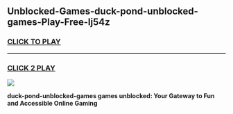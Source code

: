 
## Unblocked-Games-duck-pond-unblocked-games-Play-Free-lj54z
<h3>
<a href="https://premium76.site?title=duck-pond-unblocked-games&ref=22A">CLICK TO PLAY</a></h3>
<hr>

<h3>
<a href="https://premium76.site?title=duck-pond-unblocked-games&ref=22A">CLICK 2 PLAY</a>
  
</h3>

<a href="https://premium76.site?title=duck-pond-unblocked-games&ref=22A"><img src="https://clearcache.store/games.png"></a>


**duck-pond-unblocked-games games unblocked: Your Gateway to Fun and Accessible Online Gaming**
